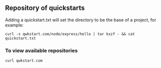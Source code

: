 ## Repository of quickstarts

Adding a quickstart.txt will set the directory to be the base of a project, for example:

```
curl -s qwkstart.com/node/express/hello | tar kxzf - && cat quickstart.txt
```

### To view available repositories

```
curl qwkstart.com
```

